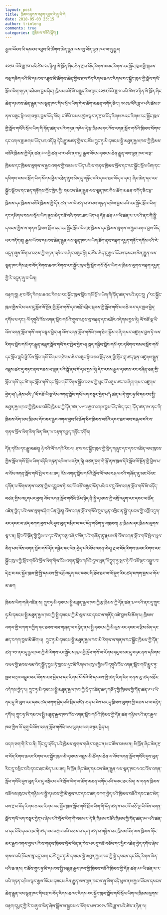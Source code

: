 ```yaml
---
layout: post
title: ཁྲིམས་ལུགས་བརྟག་དཔྱད་རེ་ཞུ་ཡི་གེ
date: 2018-05-03 23:15
author: trimleng
comments: true
categories: [ཁྲིམས་བཟོའི་སྐོར།]
---
```

<p style="text-align: left;"><span style="font-weight: 400;">རྒྱལ་ཡོངས་མི་དམངས་འཐུས་མི་ཚོགས་ཆེན་རྒྱུན་ལས་ཨུ་ཡོན་ལྷན་ཁང་ལ་ཞུ་རྒྱུར།</span></p>
<span style="font-weight: 400;">༢༠༡༢ ལོའི་ཟླ་༡༢་པའི་ཚེས་༢༨་ཉིན། སི་ཁྲོན་ཞིང་ཆེན་རྔ་བ་བོད་རིགས་ཆའང་རིགས་རང་སྐྱོང་ཁུལ་གྱི་སྐབས་བཅུ་གཅིག་པའི་མི་དམངས་འཐུས་མི་ཚོགས་ཆེན་གྱིས་</span><span style="font-weight: 400;">རྔ་བ་བོད་རིགས་ཆའང་རིགས་རང་སྐྱོང་ཁུལ་གྱི་སློབ་གསོ་སྲོལ་ཡིག་གཏན་འབེབས་བྱས་ཤིང་། ཁྲིམས་བཟོ་ཡི་བརྒྱུད་རིམ་ལྟར་༢༠༡༣་ལོའི་ཟླ་༤་པའི་ཚེས་༢་ཉིན་སི་ཁྲོན་ཞིང་ཆེན་དམངས་ཆེན་རྒྱུན་ལས་ལྷན་ཁང་གིས་སྲོལ་ཡིག་དེ་ལ་ཆོག་མཆན་བཀོད་ཅིང་། ༢༠༡༣་ལོའི་ཟླ་༦་པའི་ཚེས་༡་ནས་བཟུང་སྟེ་ལག་བསྟར་བྱས་ཡོད་མོད། ང་ཚོའི་བསམ་ཚུལ་ལྟར་ན་རྔ་བ་བོད་རིགས་ཆའང་རིགས་རང་སྐྱོང་ཁུལ་གྱི་སློབ་གསོའི་སྲོལ་ཡིག་གི་དོན་ཚན་༥་པའི་གཏན་འཁེལ་དེ་རྩ་ཁྲིམས་དང་འོས་འགན་སློབ་གསོའི་ཁྲིམས་སོགས་དང་འགལ་ཟླ་ཆགས་ཡོད་པར་འདོད། དེའི་རྒྱུ་མཚན་གྱིས་ང་ཚོས་ཀྲུང་ཧྭ་མི་དམངས་སྤྱི་མཐུན་རྒྱལ་ཁབ་ཀྱི་ཁྲིམས་བཟོའི་ཁྲིམས་ཀྱི་དོན་ཚན་༩༧་གྱི་ཚན་པ་༢་པའི་ནང་དུ། རྒྱལ་ཡོངས་དམངས་ཆེན་རྒྱུན་ལས་ལྷན་ཁང་ལ་རྩ་ཁྲིམས་དང་ཁྲིམས་ལུགས་ལ་རྒྱབ་འགལ་གྱི་བཅས་པ་ཡོད་པའི་ས་གནས་ཁྲིམས་སྲོལ་དང་རང་སྐྱོང་སྲོལ་ཡིག་དང་དམིགས་བསལ་སྲོག་ཡིག་སོགས་ཕྱིར་འཐེན་ནུས་མེད་དུ་གཏོང་བའི་དབང་ཐང་ཡོད་པ་དང་། ཞིང་ཆེན་དང་རང་སྐྱོང་ལྗོངས་དང་ཐད་གཏོགས་གྲོང་ཁྱེར་གྱི་</span>

<!--more--><span style="font-weight: 400;">དམངས་ཆེན་རྒྱུན་ལས་ལྷན་ཁང་གིས་ཆོག་མཆན་བཀོད་ཅིང་རྩ་ཁྲིམས་དང་ཁྲིམས་བཟོའི་ཁྲིམས་ཀྱི་དོན་ཚན་༧༥་ཡི་ཚན་པ་༢་པས་གཏན་འཁེལ་བྱས་པའི་རང་སྐྱོང་སྲོལ་ཡིག་དང་དམིགས་བསལ་སྲོལ་ཡིག་ནུས་མེད་བཟོ་བའི་དབང་ཐང་ཡོད་པ། དོན་ཚན་༩༩་ཡི་ཚན་པ་༢་པའི་ནང་གི་སྤྱི་དམངས་ཀྱིས་ས་གནས་ཁྲིམས་སྲོལ་དང་རང་སྐྱོང་སྲོལ་ཡིག་རྩ་ཁྲིམས་དང་ཁྲིམས་ལུགས་ལ་རྒྱབ་འགལ་བྱས་ཡོད་པར་འདོད་ན། རྒྱལ་ཡོངས་དམངས་ཆེན་རྒྱུན་ལས་ལྷན་ཁང་ལ་ཡིག་ཐོག་ནས་བརྟག་དཔྱད་གཏོང་དགོས་པའི་རེ་འདུན་ཞུས་ཆོག་པ་བཅས་ཀྱི་གཏན་འཁེལ་གཞིར་བཟུང་སྟེ། ང་ཚོས་ཆེད་དུ་རྒྱལ་ཡོངས་དམངས་ཆེན་རྒྱུན་ལས་ལྷན་ཁང་གིས་རྔ་བ་བོད་རིགས་ཆའང་རིགས་རང་སྐྱོང་ཁུལ་གྱི་སློབ་གསོ་སྲོལ་ཡིག་ལ་ཁྲིམས་ལུགས་བརྟག་དཔྱད་ཀྱི་རེ་འདུན་ཞུ་བ་ཡིན། </span>

<span style="font-weight: 400;">བརྟག་བྱ། </span>
<span style="font-weight: 400;">རྔ་བ་བོད་རིགས་ཆའང་རིགས་རང་སྐྱོང་ཁུལ་སློབ་གསོ་སྲོལ་ཡིག་གི་དོན་ཚན་༥་པའི་ནང་དུ། ༼རང་སྐྱོང་ཁུལ་གྱིས་ངེས་པར་དུ་སློབ་ལོ་སྔོན་གྱི་སློབ་གསོ་དང་མཐོ་འབྲིང་སྐབས་ཀྱི་སློབ་གསོ་ཕལ་ཆེ་བར་དར་ཁྱབ་བྱེད་དགོས་པ་དང་། ལོ་དགུའི་འོས་འགན་སློབ་གསོའི་གྲུབ་འབྲས་སྲ་བརྟན་དང་མཐོར་འདེགས་བྱས་ཏེ། ལོ་བཅོ་ལྔ་ཡི་འོས་འགན་སློབ་གསོ་ལག་བསྟར་བྱེད་པ། འོས་འགན་སློབ་གསོའི་ཁག་ཐེག་སྒྲོམ་གཞི་གསར་འཛུགས་བྱས་ཏེ་ལས་རིགས་སློབ་གསོ་དང་རྒྱུན་མཐུད་སློབ་གསོ་དར་སྤེལ་བྱེད་པ། སྐད་གཉིས་སློབ་གསོ་དང་དམིགས་བསལ་སློབ་གསོ་དང་སློབ་གྲྭའི་ཕྱི་རོལ་སློབ་གསོ་སོགས་གཙིགས་ཆེར་བཟུང་སྟེ་བཅའ་སྡོད་ཅན་གྱི་སློབ་གྲྭ་ཚད་ལྡན་འཛུགས་སྐྲུན་འཐུས་ཚང་དུ་བཏང་ནས་བཅས་པ་ལྡན་པའི་སྒོ་ནས་དོ་དམ་བྱས་ཏེ། དེང་རབས་རྒྱལ་དམངས་རང་བཞིན་ཅན་གྱི་སློབ་གསོ་དང་ཚེ་གང་སློབ་གསོ་དང་སློབ་གསོ་རོགས་སྐྱོབ་བཅས་ཀྱི་ཕུང་པོ་འཐུས་ཚང་བ་ཞིག་གསར་འཛུགས་བྱེད་པ།༽ཞེས་པའི་༼ལོ་བཅོ་ཡི་ལྔ་འོས་འགན་སློབ་གསོ་ལག་བསྟར་བྱེད་པ་༽ཚན་པ་དེ་ཀྲུང་ཧྭ་མི་དམངས་སྤྱི་མཐུན་རྒྱལ་ཁབ་ཀྱི་ཁྲིམས་བཟོའི་ཁྲིམས་ཀྱི་དོན་ཚན་༨༧་ལ་རྒྱབ་འགལ་བྱས་ཡོད་མེད་དང་། དོན་ཚན་༩༦་ནང་གི་ཁྲིམས་འོག་མས་ཁྲིམས་གོང་མར་རྒྱབ་འགལ་བྱས་མི་ཆོག་ཅིང་ཁྲིམས་བཟོའི་དབང་ཐང་ལས་བརྒལ་བའི་ས་གནས་སྲོལ་ཡིག་ཅིག་ཡིན་མིན་ལ་བརྟག་དཔྱད་གཏོང་དགོས། </span>

<span style="font-weight: 400;">དོན་དངོས་དང་རྒྱུ་མཚན། </span>
<span style="font-weight: 400;">ཉེ་བའི་ལོ་འགའི་རིང་ལ། </span><span style="font-weight: 400;">རྔ་བ་རང་སྐྱོང་ཁུལ་གྱི་སྲིད་གཞུང་དང་དབང་འཛིན་ལས་ཁུངས་ཀྱིས་སློབ་གསོ་སྲོལ་ཡིག་འདིའི་གཏན་འཁེལ་ལ་བརྟེན་ཏེ། བཙན་དྲག་གི་སྒོ་ནས་ཁུལ་དེའི་སློབ་ལོ་སྔོན་གྱི་བྱིས་པ་ལ་འོས་འགན་སློབ་གསོ་སྤེལ་བ་མ་ཟད། འོས་འགན་སློབ་གསོའི་སློབ་ལོ་ལས་བརྒལ་བའི་གཞོན་ནུ་མང་པོའང་དགོན་པ་སོགས་ནས་བཙན་གྱིས་དབྱུངས་ཏེ་རང་ལོ་བཅོ་བརྒྱད་སོན་པའི་བར་དུ་འོས་འགན་སློབ་གསོ་མི་འདོད་བཙན་གྱིས་འཇུགཔར་བྱས། འོས་འགན་སློབ་གསོའི་ཆོས་ཉིད་ནི་སྤྱི་དམངས་ཀྱི་འགྲོ་འདུག་རང་དབང་ལ་ཚོད་འཛིན་བྱེད་པའི་ལམ་ལུགས་ཤིག་ཡིན་ཕྱིན། འོས་འགན་སློབ་གསོའི་དུས་ཡུན་བསྲིང་ན་སྤྱི་དམངས་ཀྱི་འགྲོ་འདུག་རང་དབང་ལ་ཚད་བཀག་བྱས་པའི་དུས་ཡུན་བསྲིང་བ་དང་དོན་གཅིག་ཏུ་འཁུམས། རྩ་ཁྲིམས་དང་ཁྲིམས་ལུགས་ལྟར་ན། སློབ་ལོ་སྔོན་གྱི་བྱིས་པ་དང་ལོ་ན་བཅུ་བཞིར་སོན་པའི་གཞོན་ནུ་རྣམས་ནི་འོས་འགན་སློབ་གསོ་སྤེལ་ཡུལ་མིན་པས་འོས་འགན་སློབ་གསོ་དོན་གཉེར་དང་ལེན་བྱེད་པའི་འོས་འགན་མེད། </span><span style="font-weight: 400;">རྔ་བ་བོད་རིགས་ཆའང་རིགས་རང་སྐྱོང་ཁུལ་གྱི་སློབ་གསོའི་སྲོལ་ཡིག་གིས་འོས་འགན་སློབ་གསོའི་དུས་ཡུན་ལོ་དྲུག་ཏུ་སྤར་ཏེ་ལོ་བཅོ་ལྔར་བསྒྱུར་བ་དེ་རྔ་བ་རང་སྐྱོང་ཁུལ་གྱི་སྤྱི་དམངས་ཀྱི་འགྲོ་འདུག་རང་དབང་གི་ཐོབ་ཐང་ལ་ལོ་དྲུག་རིང་ཚད་བཀག་བྱས་པ་གོར་མ་ཆག </span>

<span style="font-weight: 400;">ཁྲིམས་ཡིག་གཞི་འཛིན་ས།</span>
<span style="font-weight: 400;">ཀྲུང་ཧྭ་མི་དམངས་སྤྱི་མཐུན་རྒྱལ་ཁབ་ཀྱི་རྩ་ཁྲིམས་ཀྱི་དོན་ཚན་༣༧་པའི་ནང་དུ་ཀྲུང་ཧྭ་མི་དམངས་སྤྱི་མཐུན་རྒྱལ་ཁབ་ཀྱི་སྤྱི་དམངས་ཀྱི་མི་ལུས་རང་དབང་ལ་གནོད་འཚེ་བྱས་མི་ཆོག་པ། ཁྲིམས་འགལ་གྱི་བཀག་བཀྱིག་དང་ཐབས་ལམ་གཞན་ལ་བརྟེན་ནས་སྤྱི་དམངས་ཀྱི་མི་ལུས་རང་དབང་ལ་རྩིས་མེད་དང་ཚད་བཀག་བྱས་མི་ཆོག་པ།  ཀྲུང་ཧྭ་མི་དམངས་སྤྱི་མཐུན་རྒྱལ་ཁབ་མི་རིགས་ས་གནས་རང་སྐྱོང་ཁྲིམས་ཀྱི་དོན་ཚན་༧༡་ནང་དུ་རྒྱལ་ཁབ་ཀྱི་མི་རིགས་རང་སྐྱོང་ས་ཁུལ་གྱི་སློབ་གསོ་ལ་རོགས་དངུལ་མང་དུ་བཏང་ནས་དམིགས་བསལ་གྱི་ཐབས་ལམ་བེད་སྤྱོད་བྱས་ཏེ་གྲངས་ཉུང་མི་རིགས་ས་ཁུལ་གྱིས་ལོ་དགུའི་འོས་འགན་སློབ་གསོ་མྱུར་ཏུ་ཁྱབ་བརྡལ་འབྱུང་བར་རོགས་རམ་བྱེད་པ་དང་རིགས་སོ་སོའི་མི་དམངས་ཀྱི་ཚན་རིག་རིག་གནས་ཆུ་ཚད་མཐོར་འདེགས་བྱེད་པ། ཀྲུང་ཧྭ་མི་དམངས་སྤྱི་མཐུན་རྒྱལ་ཁབ་ཀྱི་སྲིད་འཛིན་ཆད་གཅོད་ཀྱི་ཁྲིམས་ཀྱི་དོན་ཚན་༩་པ་ཡི་ནང་དུ་མི་ལུས་རང་དབང་ཚད་བཀག་བྱེད་པའི་སྲིད་འཛིན་ཆད་པ་ངེས་པར་དུ་ཁྲིམས་ལུགས་ཀྱི་བཅས་པ་ལ་བརྟེན་དགོས། ཀྲུང་ཧྭ་མི་དམངས་སྤྱི་མཐུན་རྒྱལ་ཁབ་འོས་འགན་སློབ་གསོའི་ཁྲིམས་ཀྱི་དོན་ཚན་གཉིས་པའི་ནང་རྒྱལ་ཁབ་ཀྱིས་ལོ་དགུ་ཡི་འོས་འགན་སློབ་གསོའི་ལམ་ལུགས་ལག་བསྟར་བྱེད་པ། </span>

<span style="font-weight: 400;">བདག་ཅག་གི་རེ་བ་ནི། </span>
<span style="font-weight: 400;">གོང་དུ་འཁོད་པའི་ཁྲིམས་ལུགས་གཞིར་བཟུང་ནས་ང་ཚོས་བསམ་ན། སི་ཁྲོན་ཞིང་ཆེན་རྔ་བ་བོད་རིགས་ཆའང་རིགས་རང་སྐྱོང་ཁུལ་མི་དམངས་འཐུས་མི་ཚོགས་ཆེན་ལ་འོས་འགན་སློབ་གསོའི་དུས་ཡུན་རིང་དུ་བསྲིང་བའི་དབང་ཐང་མེད་པ་མ་ཟད། སི་ཁྲོན་ཞིང་ཆེན་དམངས་ཆེན་རྒྱུན་ལས་ལྷན་ཁང་ལའང་འོས་འགན་སློབ་གསོའི་དུས་ཡུན་རིང་དུ་བསྲིངས་པའི་སྲོལ་ཡིག་ལ་ཆོག་མཆན་འགོད་པའི་དབང་ཐང་མེད། ས་གནས་ཁྲིམས་བཟོ་ལས་ཁུངས་དེ་གཉིས་ལ་སྤྱི་དམངས་ཀྱི་མི་ལུས་རང་དབང་ཚད་བཀག་བྱེད་པའི་ཁྲིམས་བཟོའི་དབང་ཐང་མེད་པས་རྔ་བ་བོད་རིགས་ཆའང་རིགས་རང་སྐྱོང་ཁུལ་སློབ་གསོ་སྲོལ་ཡིག་གི་དོན་ཚན་༥་པར་ལོ་བཅོ་ལྔ་ཡི་འོས་འགན་སློབ་གསོ་ལག་བསྟར་བྱེད་པ་ཞེས་པའི་སྲོལ་ཡིག་གི་བཅས་པ་དེ་ནི་ཁྲིམས་བཟོའི་ཁྲིམས་ཀྱི་དོན་ཚན་༩༦་པའི་ཚན་པ་དང་པོའི་དབང་ཐང་གི་ཚད་ལས་བརྒལ་བའི་བཅས་པ་དང་། ཚན་པ་གཉིས་པར་ཁྲིམས་འོག་མས་ཁྲིམས་གོང་མར་རྒྱབ་འགལ་བྱས་པའི་ས་གནས་ཁྲིམས་སྲོལ་ཡིན་ན་ངེས་པར་དུ་བཟོ་བཅོས་དང་ཕྱིར་འཐེན་བྱེད་དགོས་ཞེས་གསལ་བའི་ཁོངས་སུ་འདུ་བས། ང་ཚོ་ཀྲུང་ཧྭ་མི་དམངས་སྤྱི་མཐུན་རྒྱལ་ཁབ་ཀྱི་སྤྱི་དམངས་དང་བོད་རིགས་ཡིན་པའི་ཆ་ནས། ང་ཚོས་ཀྲུང་ཧྭ་མི་དམངས་སྤྱི་མཐུན་རྒྱལ་ཁབ་ཀྱི་ཁྲིམས་བཟོའི་ཁྲིམས་ཀྱི་དོན་ཚན་༩༩་ཡི་ཚན་པ་༢་པའི་གཏན་འཁེལ་ལྟར་རྒྱལ་ཡོངས་དམངས་ཆེན་རྒྱུན་ལས་ལྷན་ཁང་ལ་ཞུ་ཡིག་འདི་ཕུལ་ནས་རྒྱལ་ཡོངས་དམངས་ཆེན་རྒྱུན་ལས་ལྷན་ཁང་གིས་རྔ་བ་བོད་རིགས་ཆའང་རིགས་རང་སྐྱོང་ཁུལ་སློབ་གསོ་སྲོལ་ཡིག་ལ་ཁྲིམས་ལུགས་བརྟག་དཔྱད་ཀྱི་རེ་བ་ཞུ་བ་ཡིན་ཞེས་སྒྲོལ་མ་སྐྱབས་ལ་སོགས་པས་༢༠༡༨་ལོའི་ཟླ་༥་པའི་ཚེས་༣་ཉིན་ལ། </span>

&nbsp;

&nbsp;
